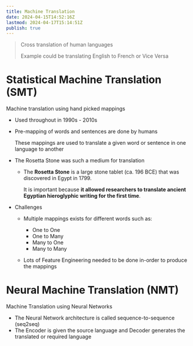 ```yaml
---
title: Machine Translation
date: 2024-04-15T14:52:16Z
lastmod: 2024-04-17T15:14:51Z
publish: true
---
```


> Cross translation of human languages
> 
> Example could be translating English to French or Vice Versa

# Statistical Machine Translation (SMT)

Machine translation using hand picked mappings

* Used throughout in 1990s - 2010s
* Pre-mapping of words and sentences are done by humans

  These mappings are used to translate a given word or sentence in one language to another
* The Rosetta Stone was such a medium for translation

  * The **Rosetta Stone** is a large stone tablet (ca. 196 BCE) that was discovered in Egypt in 1799.

    It is important because **it allowed researchers to translate ancient Egyptian hieroglyphic writing for the first time**.
* Challenges

  * Multiple mappings exists for different words such as:

    * One to One
    * One to Many
    * Many to One
    * Many to Many
  * Lots of Feature Engineering needed to be done in-order to produce the mappings

# Neural Machine Translation (NMT)

Machine Translation using Neural Networks

* The Neural Network architecture is called sequence-to-sequence (seq2seq)
* The Encoder is given the source language and Decoder generates the translated or required language

